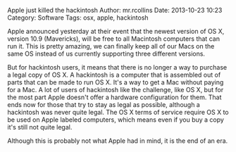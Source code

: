 Apple just killed the hackintosh
Author: mr.rcollins
Date: 2013-10-23 10:23
Category: Software
Tags: osx, apple, hackintosh

Apple announced yesterday at their event that the newest version of OS X, version 10.9 (Mavericks), will be free to all Macintosh computers that can run it. This is pretty amazing, we can finally keep all of our Macs on the same OS instead of us currently supporting three different versions. 

But for hackintosh users, it means that there is no longer a way to purchase a legal copy of OS X. A hackintosh is a computer that is assembled out of parts that can be made to run OS X. It's a way to get a Mac without paying for a Mac. A lot of users of hackintosh like the challenge, like OS X, but for the most part Apple doesn't offer a hardware configuration for them. That ends now for those that try to stay as legal as possible, although a hackintosh was never quite legal. The OS X terms of service require OS X to be used on Apple labeled computers, which means even if you buy a copy it's still not quite legal.

Although this is probably not what Apple had in mind, it is the end of an era.

